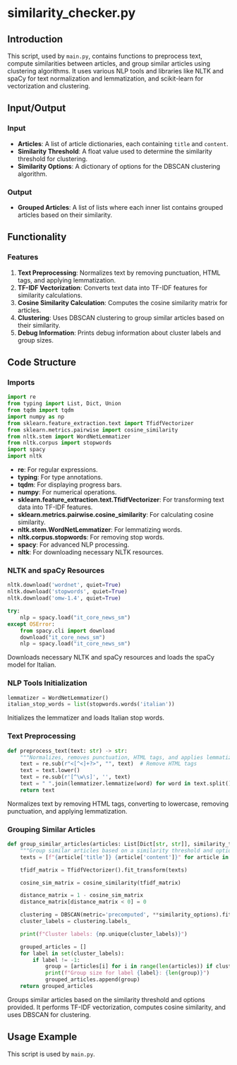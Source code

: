 # similarity_checker.py

## Introduction
This script, used by `main.py`, contains functions to preprocess text, compute similarities between articles, and group similar articles using clustering algorithms. It uses various NLP tools and libraries like NLTK and spaCy for text normalization and lemmatization, and scikit-learn for vectorization and clustering.

## Input/Output

### Input
- **Articles**: A list of article dictionaries, each containing `title` and `content`.
- **Similarity Threshold**: A float value used to determine the similarity threshold for clustering.
- **Similarity Options**: A dictionary of options for the DBSCAN clustering algorithm.

### Output
- **Grouped Articles**: A list of lists where each inner list contains grouped articles based on their similarity.

## Functionality

### Features
1. **Text Preprocessing**: Normalizes text by removing punctuation, HTML tags, and applying lemmatization.
2. **TF-IDF Vectorization**: Converts text data into TF-IDF features for similarity calculations.
3. **Cosine Similarity Calculation**: Computes the cosine similarity matrix for articles.
4. **Clustering**: Uses DBSCAN clustering to group similar articles based on their similarity.
5. **Debug Information**: Prints debug information about cluster labels and group sizes.

## Code Structure

### Imports
```python
import re
from typing import List, Dict, Union
from tqdm import tqdm
import numpy as np
from sklearn.feature_extraction.text import TfidfVectorizer
from sklearn.metrics.pairwise import cosine_similarity
from nltk.stem import WordNetLemmatizer
from nltk.corpus import stopwords
import spacy
import nltk
```
- **re**: For regular expressions.
- **typing**: For type annotations.
- **tqdm**: For displaying progress bars.
- **numpy**: For numerical operations.
- **sklearn.feature_extraction.text.TfidfVectorizer**: For transforming text data into TF-IDF features.
- **sklearn.metrics.pairwise.cosine_similarity**: For calculating cosine similarity.
- **nltk.stem.WordNetLemmatizer**: For lemmatizing words.
- **nltk.corpus.stopwords**: For removing stop words.
- **spacy**: For advanced NLP processing.
- **nltk**: For downloading necessary NLTK resources.

### NLTK and spaCy Resources
```python
nltk.download('wordnet', quiet=True)
nltk.download('stopwords', quiet=True)
nltk.download('omw-1.4', quiet=True)

try:
    nlp = spacy.load("it_core_news_sm")
except OSError:
    from spacy.cli import download
    download("it_core_news_sm")
    nlp = spacy.load("it_core_news_sm")
```
Downloads necessary NLTK and spaCy resources and loads the spaCy model for Italian.

### NLP Tools Initialization
```python
lemmatizer = WordNetLemmatizer()
italian_stop_words = list(stopwords.words('italian'))
```
Initializes the lemmatizer and loads Italian stop words.

### Text Preprocessing
```python
def preprocess_text(text: str) -> str:
    """Normalizes, removes punctuation, HTML tags, and applies lemmatization to a text string."""
    text = re.sub(r"<[^<]+?>", "", text)  # Remove HTML tags
    text = text.lower()
    text = re.sub(r'[^\w\s]', '', text)
    text = " ".join(lemmatizer.lemmatize(word) for word in text.split() if word not in italian_stop_words)
    return text
```
Normalizes text by removing HTML tags, converting to lowercase, removing punctuation, and applying lemmatization.

### Grouping Similar Articles
```python
def group_similar_articles(articles: List[Dict[str, str]], similarity_threshold: float, similarity_options: dict) -> List[List[Dict[str, str]]]:
    """Group similar articles based on a similarity threshold and options."""
    texts = [f"{article['title']} {article['content']}" for article in articles]

    tfidf_matrix = TfidfVectorizer().fit_transform(texts)

    cosine_sim_matrix = cosine_similarity(tfidf_matrix)

    distance_matrix = 1 - cosine_sim_matrix
    distance_matrix[distance_matrix < 0] = 0

    clustering = DBSCAN(metric='precomputed', **similarity_options).fit(distance_matrix)
    cluster_labels = clustering.labels_

    print(f"Cluster labels: {np.unique(cluster_labels)}")

    grouped_articles = []
    for label in set(cluster_labels):
        if label != -1:
            group = [articles[i] for i in range(len(articles)) if cluster_labels[i] == label]
            print(f"Group size for label {label}: {len(group)}")
            grouped_articles.append(group)
    return grouped_articles
```
Groups similar articles based on the similarity threshold and options provided. It performs TF-IDF vectorization, computes cosine similarity, and uses DBSCAN for clustering.

## Usage Example
This script is used by `main.py`.
